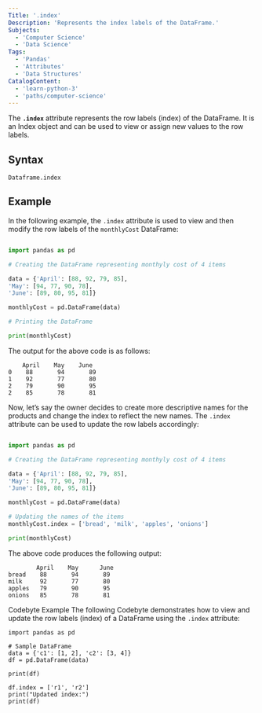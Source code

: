 ```yaml
---
Title: '.index'
Description: 'Represents the index labels of the DataFrame.'
Subjects:
  - 'Computer Science'
  - 'Data Science'
Tags:
  - 'Pandas'
  - 'Attributes'
  - 'Data Structures'
CatalogContent:
  - 'learn-python-3'
  - 'paths/computer-science'
---
```


The **`.index`** attribute represents the row labels (index) of the DataFrame. It is an Index object and can be used to view or assign new values to the row labels.

## Syntax

```pseudo
Dataframe.index
```

## Example

In the following example, the `.index` attribute is used to view and then modify the row labels of the `monthlyCost` DataFrame:

```py

import pandas as pd

# Creating the DataFrame representing monthyly cost of 4 items

data = {'April': [88, 92, 79, 85],
'May': [94, 77, 90, 78],
'June': [89, 80, 95, 81]}

monthlyCost = pd.DataFrame(data)

# Printing the DataFrame

print(monthlyCost)
```

The output for the above code is as follows:

```shell
    April    May    June
0    88       94       89
1    92       77       80
2    79       90       95
2    85       78       81
```

Now, let’s say the owner decides to create more descriptive names for the products and change the index to reflect the new names. The `.index` attribute can be used to update the row labels accordingly:

```py

import pandas as pd

# Creating the DataFrame representing monthyly cost of 4 items

data = {'April': [88, 92, 79, 85],
'May': [94, 77, 90, 78],
'June': [89, 80, 95, 81]}

monthlyCost = pd.DataFrame(data)

# Updating the names of the items
monthlyCost.index = ['bread', 'milk', 'apples', 'onions']

print(monthlyCost)
```

The above code produces the following output:

```shell
        April    May      June
bread    88       94       89
milk     92       77       80
apples   79       90       95
onions   85       78       81
```

Codebyte Example
The following Codebyte demonstrates how to view and update the row labels (index) of a DataFrame using the `.index` attribute:

```codebyte/python
import pandas as pd

# Sample DataFrame
data = {'c1': [1, 2], 'c2': [3, 4]}
df = pd.DataFrame(data)

print(df)

df.index = ['r1', 'r2']
print("Updated index:")
print(df)
```
